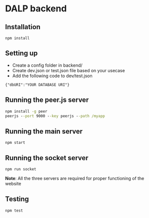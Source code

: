 # DALP backend

## Installation

`npm install`

## Setting up

- Create a config folder in backend/
- Create dev.json or test.json file based on your usecase
- Add the following code to dev/test.json

`{"dbURI":"YOUR DATABASE URI"}`

## Running the peer.js server

```cmd
npm install -g peer
peerjs --port 9000 --key peerjs --path /myapp
```

## Running the main server

`npm start`

## Running the socket server

`npm run socket`

**Note**: All the three servers are required for proper functioning of the website

## Testing

`npm test`
